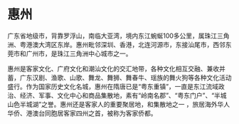 # 惠州
广东省地级市，背靠罗浮山，南临大亚湾，境内东江蜿蜒100多公里，属珠江三角洲、粤港澳大湾区东岸。惠州毗邻深圳、香港，北连河源市，东接汕尾市，西邻东莞市和广州市，是珠江三角洲中心城市之一。

惠州是客家文化、广府文化和潮汕文化的交汇地带，各种文化相互交融、兼收并蓄，广东汉剧、渔歌、山歌、舞龙、舞狮、舞春牛、瑶族的舞火狗等各种文化活动盛行。作为国家历史文化名城，惠州在隋唐已是“粤东重镇”，一直是东江流域政治、经济、军事、文化中心和商品集散地，素有“岭南名郡”、“粤东门户”、“半城山色半城湖”之誉。惠州还是客家人的重要聚居地，和集散地之一 ，旅居海外华人华侨、港澳台同胞居客家四州之首，被称为客家侨都。